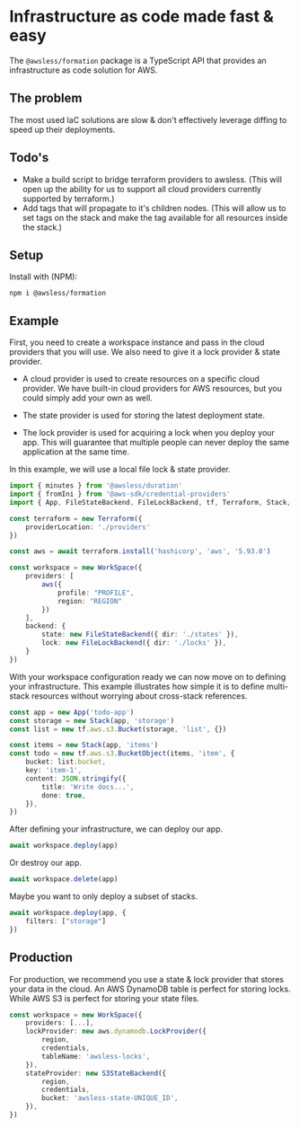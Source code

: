 
# Infrastructure as code made fast & easy

The `@awsless/formation` package is a TypeScript API that provides an infrastructure as code solution for AWS.

## The problem

The most used IaC solutions are slow & don't effectively leverage diffing to speed up their deployments.

## Todo's
- Make a build script to bridge terraform providers to awsless. (This will open up the ability for us to support all cloud providers currently supported by terraform.)
- Add tags that will propagate to it's children nodes. (This will allow us to set tags on the stack and make the tag available for all resources inside the stack.)

## Setup

Install with (NPM):

```
npm i @awsless/formation
```

## Example

First, you need to create a workspace instance and pass in the cloud providers that you will use.
We also need to give it a lock provider & state provider.

- A cloud provider is used to create resources on a specific cloud provider. We have built-in cloud providers for AWS resources, but you could simply add your own as well.

- The state provider is used for storing the latest deployment state.

- The lock provider is used for acquiring a lock when you deploy your app. This will guarantee that multiple people can never deploy the same application at the same time.

In this example, we will use a local file lock & state provider.

```ts
import { minutes } from '@awsless/duration'
import { fromIni } from '@aws-sdk/credential-providers'
import { App, FileStateBackend, FileLockBackend, tf, Terraform, Stack, WorkSpace } from '../src'

const terraform = new Terraform({
	providerLocation: './providers'
})

const aws = await terraform.install('hashicorp', 'aws', '5.93.0')

const workspace = new WorkSpace({
	providers: [
		aws({
			profile: "PROFILE",
			region: "REGION"
		})
	],
	backend: {
		state: new FileStateBackend({ dir: './states' }),
		lock: new FileLockBackend({ dir: './locks' }),
	}
})
```

With your workspace configuration ready we can now move on to defining your infrastructure.
This example illustrates how simple it is to define multi-stack resources without worrying about cross-stack references.

```ts
const app = new App('todo-app')
const storage = new Stack(app, 'storage')
const list = new tf.aws.s3.Bucket(storage, 'list', {})

const items = new Stack(app, 'items')
const todo = new tf.aws.s3.BucketObject(items, 'item', {
	bucket: list.bucket,
	key: 'item-1',
	content: JSON.stringify({
		title: 'Write docs...',
		done: true,
	}),
})
```

After defining your infrastructure, we can deploy our app.
```ts
await workspace.deploy(app)
```

Or destroy our app.
```ts
await workspace.delete(app)
```

Maybe you want to only deploy a subset of stacks.
```ts
await workspace.deploy(app, {
	filters: ["storage"]
})
```

## Production

For production, we recommend you use a state & lock provider that stores your data in the cloud.
An AWS DynamoDB table is perfect for storing locks.
While AWS S3 is perfect for storing your state files.

```ts
const workspace = new WorkSpace({
	providers: [...],
	lockProvider: new aws.dynamodb.LockProvider({
		region,
		credentials,
		tableName: 'awsless-locks',
	}),
	stateProvider: new S3StateBackend({
		region,
		credentials,
		bucket: 'awsless-state-UNIQUE_ID',
	}),
})
```
